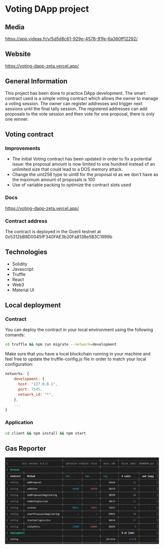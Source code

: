 # Voting DApp project
## Media
https://app.videas.fr/v/5d5d8c61-929e-4578-91fe-6a360ff12292/

## Website
https://voting-dapp-zeta.vercel.app/

## General Information
This project has been done to practice DApp development. The smart contract used is a simple voting contract which allows the owner to manage a voting session. The owner can register addresses and trigger next sessions until the final tally session. The registered addresses can add proposals to the vote session and then vote for one proposal, there is only one winner.

## Voting contract
### Improvements
* The initial Voting contract has been updated in order to fix a potential issue: the proposal amount is now limited to one hundred instead of an unlimited size that could lead to a DOS memory attack.
* Change the uint256 type to uint8 for the proposal id as we don't have as the maximum amount of proposals is 100
* Use of variable packing to optimize the contract slots used

### Docs
https://voting-dapp-zeta.vercel.app/

### Contract address
The contract is deployed in the Goerli testnet at 0x5312bB8D0045fF340FAE3b20Fa8138e5B3C1999b

## Technologies
* Solidity
* Javascript
* Truffle
* React
* Web3
* Material UI

## Local deployment

### Contract
You can deploy the contract in your local environment using the following comands:
```sh 
cd truffle && npm run migrate --network=development
```

Make sure that you have a local blockchain running in your machine and feel free to update the truffle-config.js file in order to match your local configuration:
```js
networks: {
    development: {
      host: "127.0.0.1",
      port: 7545,
      network_id: "*",
    },
    ...
}
```

### Application
```sh 
cd client && npm install && npm start
```

## Gas Reporter
![alt test](https://github.com/PhilippePaulos/voting-dapp/blob/main/truffle/test/gas-reporter.PNG)

